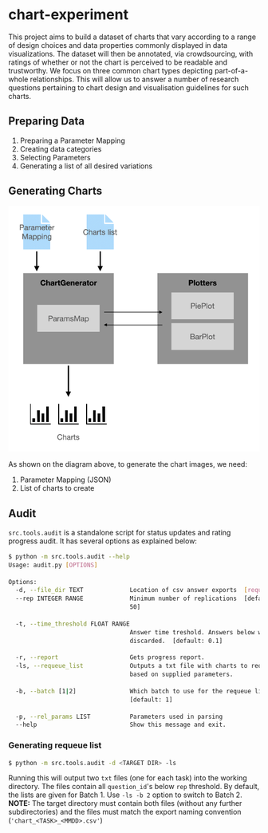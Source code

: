 # chart-experiment

This project aims to build a dataset of charts that vary according to a range of design choices and data properties commonly displayed in data visualizations. The dataset will then be annotated, via crowdsourcing, with ratings of whether or not the chart is perceived to be readable and trustworthy. We focus on three common chart types depicting part-of-a-whole relationships. This will allow us to answer a number of research questions pertaining to chart design and visualisation guidelines for such charts. 

## Preparing Data

1. Preparing a Parameter Mapping
2. Creating data categories
3. Selecting Parameters
4. Generating a list of all desired variations

## Generating Charts

<img src="diagram.png" alt="Chart Generator Diagram">

As shown on the diagram above, to generate the chart images, we need:
1. Parameter Mapping (JSON)
2. List of charts to create

## Audit

`src.tools.audit` is a standalone script for status updates and rating progress audit. It has several options as explained below:

```bash
$ python -m src.tools.audit --help
Usage: audit.py [OPTIONS]

Options:
  -d, --file_dir TEXT             Location of csv answer exports  [required]
  --rep INTEGER RANGE             Minimum number of replications  [default:
                                  50]

  -t, --time_threshold FLOAT RANGE
                                  Answer time treshold. Answers below will be
                                  discarded.  [default: 0.1]

  -r, --report                    Gets progress report.
  -ls, --requeue_list             Outputs a txt file with charts to requeue
                                  based on supplied parameters.

  -b, --batch [1|2]               Which batch to use for the requeue list
                                  [default: 1]

  -p, --rel_params LIST           Parameters used in parsing
  --help                          Show this message and exit.
```

### Generating requeue list
```bash
$ python -m src.tools.audit -d <TARGET DIR> -ls
```
Running this will output two `txt` files (one for each task) into the working directory. The files contain all `question_id`'s below `rep` threshold. By default, the lists are given for Batch 1. Use `-ls -b 2` option to switch to Batch 2.
**NOTE:** The target directory must contain both files (without any further subdirectories) and the files must match the export naming convention (`'chart_<TASK>_<MMDD>.csv'`)
